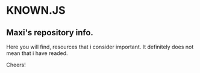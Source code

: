 # KNOWN.JS

## Maxi's repository info.

Here you will find, resources that i consider important. It definitely does not mean
that i have readed.

Cheers!
